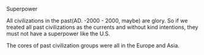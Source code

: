 Superpower

All civilizations in the past(AD. -2000 - 2000, maybe) are glory. So if we treated all past civilizations as the currents and without kind intentions, they must not have a superpower like the U.S.

The cores of past civilization groups were all in the Europe and Asia.

